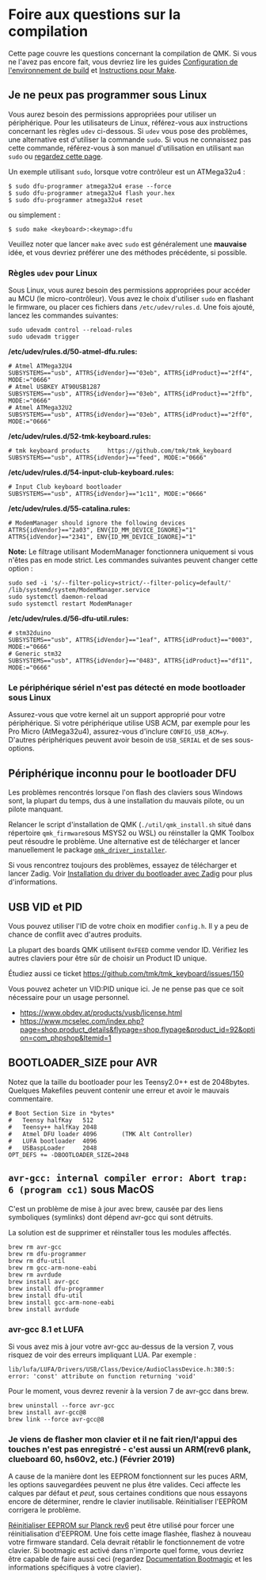 # Foire aux questions sur la compilation

Cette page couvre les questions concernant la compilation de QMK. Si vous ne l'avez pas encore fait, vous devriez lire les guides [Configuration de l'environnement de build](tutorial_getting_started.md) et [Instructions pour Make](getting_started_make_guide.md).

## Je ne peux pas programmer sous Linux

Vous aurez besoin des permissions appropriées pour utiliser un périphérique. Pour les utilisateurs de Linux, référez-vous aux instructions concernant les règles `udev` ci-dessous. Si `udev` vous pose des problèmes, une alternative est d'utiliser la commande `sudo`. Si vous ne connaissez pas cette commande, référez-vous à son manuel d'utilisation en utilisant `man sudo` ou [regardez cette page](https://linux.die.net/man/8/sudo).

Un exemple utilisant `sudo`, lorsque votre contrôleur est un ATMega32u4 :

    $ sudo dfu-programmer atmega32u4 erase --force
    $ sudo dfu-programmer atmega32u4 flash your.hex
    $ sudo dfu-programmer atmega32u4 reset

ou simplement :

    $ sudo make <keyboard>:<keymap>:dfu

Veuillez noter que lancer `make` avec `sudo` est généralement une **mauvaise** idée, et vous devriez préférer une des méthodes précédente, si possible.

### Règles `udev` pour Linux

Sous Linux, vous aurez besoin des permissions appropriées pour accéder au MCU (le micro-contrôleur). Vous avez le choix d'utiliser `sudo` en flashant le firmware, ou placer ces fichiers dans `/etc/udev/rules.d`. Une fois ajouté, lancez les commandes suivantes:

```console
sudo udevadm control --reload-rules
sudo udevadm trigger
```

**/etc/udev/rules.d/50-atmel-dfu.rules:**
```
# Atmel ATMega32U4
SUBSYSTEMS=="usb", ATTRS{idVendor}=="03eb", ATTRS{idProduct}=="2ff4", MODE:="0666"
# Atmel USBKEY AT90USB1287
SUBSYSTEMS=="usb", ATTRS{idVendor}=="03eb", ATTRS{idProduct}=="2ffb", MODE:="0666"
# Atmel ATMega32U2
SUBSYSTEMS=="usb", ATTRS{idVendor}=="03eb", ATTRS{idProduct}=="2ff0", MODE:="0666"
```

**/etc/udev/rules.d/52-tmk-keyboard.rules:**
```
# tmk keyboard products     https://github.com/tmk/tmk_keyboard
SUBSYSTEMS=="usb", ATTRS{idVendor}=="feed", MODE:="0666"
```

**/etc/udev/rules.d/54-input-club-keyboard.rules:**

```
# Input Club keyboard bootloader
SUBSYSTEMS=="usb", ATTRS{idVendor}=="1c11", MODE:="0666"
```

**/etc/udev/rules.d/55-catalina.rules:**
```
# ModemManager should ignore the following devices
ATTRS{idVendor}=="2a03", ENV{ID_MM_DEVICE_IGNORE}="1"
ATTRS{idVendor}=="2341", ENV{ID_MM_DEVICE_IGNORE}="1"
```

**Note:** Le filtrage utilisant ModemManager fonctionnera uniquement si vous n'êtes pas en mode strict. Les commandes suivantes peuvent changer cette option :

```console
sudo sed -i 's/--filter-policy=strict/--filter-policy=default/' /lib/systemd/system/ModemManager.service
sudo systemctl daemon-reload
sudo systemctl restart ModemManager
```

**/etc/udev/rules.d/56-dfu-util.rules:**

```
# stm32duino
SUBSYSTEMS=="usb", ATTRS{idVendor}=="1eaf", ATTRS{idProduct}=="0003", MODE:="0666"
# Generic stm32
SUBSYSTEMS=="usb", ATTRS{idVendor}=="0483", ATTRS{idProduct}=="df11", MODE:="0666"
```

### Le périphérique sériel n'est pas détecté en mode bootloader sous Linux

Assurez-vous que votre kernel ait un support approprié pour votre périphérique. Si votre périphérique utilise USB ACM, par exemple pour les Pro Micro (AtMega32u4), assurez-vous d'inclure `CONFIG_USB_ACM=y`. D'autres périphériques peuvent avoir besoin de `USB_SERIAL` et de ses sous-options.

## Périphérique inconnu pour le bootloader DFU

Les problèmes rencontrés lorsque l'on flash des claviers sous Windows sont, la plupart du temps, dus à une installation du mauvais pilote, ou un pilote manquant.

Relancer le script d'installation de QMK (`./util/qmk_install.sh` situé dans répertoire `qmk_firmware`sous MSYS2 ou WSL) ou réinstaller la QMK Toolbox peut résoudre le problème. Une alternative est de télécharger et lancer manuellement le package [`qmk_driver_installer`](https://github.com/qmk/qmk_driver_installer).

Si vous rencontrez toujours des problèmes, essayez de télécharger et lancer Zadig. Voir [Installation du driver du bootloader avec Zadig](driver_installation_zadig.md) pour plus d'informations.

## USB VID et PID

Vous pouvez utiliser l'ID de votre choix en modifier `config.h`. Il y a peu de chance de conflit avec d'autres produits.

La plupart des boards QMK utilisent `0xFEED` comme vendor ID. Vérifiez les autres claviers pour être sûr de choisir un Product ID unique.

Étudiez aussi ce ticket
https://github.com/tmk/tmk_keyboard/issues/150

Vous pouvez acheter un VID:PID unique ici. Je ne pense pas que ce soit nécessaire pour un usage personnel.
- https://www.obdev.at/products/vusb/license.html
- https://www.mcselec.com/index.php?page=shop.product_details&flypage=shop.flypage&product_id=92&option=com_phpshop&Itemid=1

## BOOTLOADER_SIZE pour AVR

Notez que la taille du bootloader pour les Teensy2.0++ est de 2048bytes. Quelques Makefiles peuvent contenir une erreur et avoir le mauvais commentaire.

```
# Boot Section Size in *bytes*
#   Teensy halfKay   512
#   Teensy++ halfKay 2048
#   Atmel DFU loader 4096       (TMK Alt Controller)
#   LUFA bootloader  4096
#   USBaspLoader     2048
OPT_DEFS += -DBOOTLOADER_SIZE=2048
```

## `avr-gcc: internal compiler error: Abort trap: 6 (program cc1)` sous MacOS

C'est un problème de mise à jour avec brew, causée par des liens symboliques (symlinks) dont dépend avr-gcc qui sont détruits.

La solution est de supprimer et réinstaller tous les modules affectés.

```
brew rm avr-gcc
brew rm dfu-programmer
brew rm dfu-util
brew rm gcc-arm-none-eabi
brew rm avrdude
brew install avr-gcc
brew install dfu-programmer
brew install dfu-util
brew install gcc-arm-none-eabi
brew install avrdude
```

### avr-gcc 8.1 et LUFA

Si vous avez mis à jour votre avr-gcc au-dessus de la version 7, vous risquez de voir des erreurs impliquant LUA. Par exemple :

`lib/lufa/LUFA/Drivers/USB/Class/Device/AudioClassDevice.h:380:5: error: 'const' attribute on function returning 'void'`

Pour le moment, vous devrez revenir à la version 7 de avr-gcc dans brew.

```
brew uninstall --force avr-gcc
brew install avr-gcc@8
brew link --force avr-gcc@8
```

### Je viens de flasher mon clavier et il ne fait rien/l'appui des touches n'est pas enregistré - c'est aussi un ARM(rev6 plank, clueboard 60, hs60v2, etc.) (Février 2019)

A cause de la manière dont les EEPROM fonctionnent sur les puces ARM, les options sauvegardées peuvent ne plus être valides. Ceci affecte les calques par défaut et *peut*, sous certaines conditions que nous essayons encore de déterminer, rendre le clavier inutilisable. Réinitialiser l'EEPROM corrigera le problème.

[Réinitialiser EEPROM sur Planck rev6](https://cdn.discordapp.com/attachments/473506116718952450/539284620861243409/planck_rev6_default.bin) peut être utilisé pour forcer une réinitialisation d'EEPROM. Une fois cette image flashée, flashez à nouveau votre firmware standard. Cela devrait rétablir le fonctionnement de votre clavier.
Si bootmagic est activé dans n'importe quel forme, vous devriez être capable de faire aussi ceci (regardez  [Documentation Bootmagic](feature_bootmagic.md) et les informations spécifiques à votre clavier).
